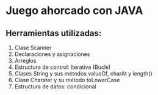 # Juego ahorcado con JAVA

## Herramientas utilizadas:

1. Clase Scanner
2. Declaraciones y asignaciones
3. Arreglos
4. Estructura de control: Iterativa (Bucle)
5. Clases String y sus métodos valueOf, charAt y length()
6. Clase Charater y su método toLowerCase 
7. Estructura de datos: condicional